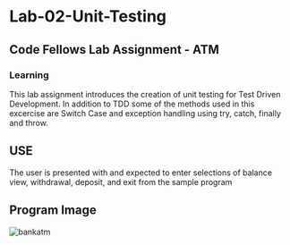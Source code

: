 # Lab-02-Unit-Testing
## Code Fellows Lab Assignment - ATM

### Learning
This lab assignment introduces the creation of unit testing for Test Driven Development. In addition to TDD some of the methods used in this excercise are Switch Case and exception handling using try, catch, finally and throw. 

## USE
The user is presented with and expected to enter selections of balance view, withdrawal, deposit, and exit from the sample program

## Program Image
![bankatm](https://user-images.githubusercontent.com/39015829/46912463-00470d80-cf2b-11e8-848e-73667d0eb2ed.jpg)
